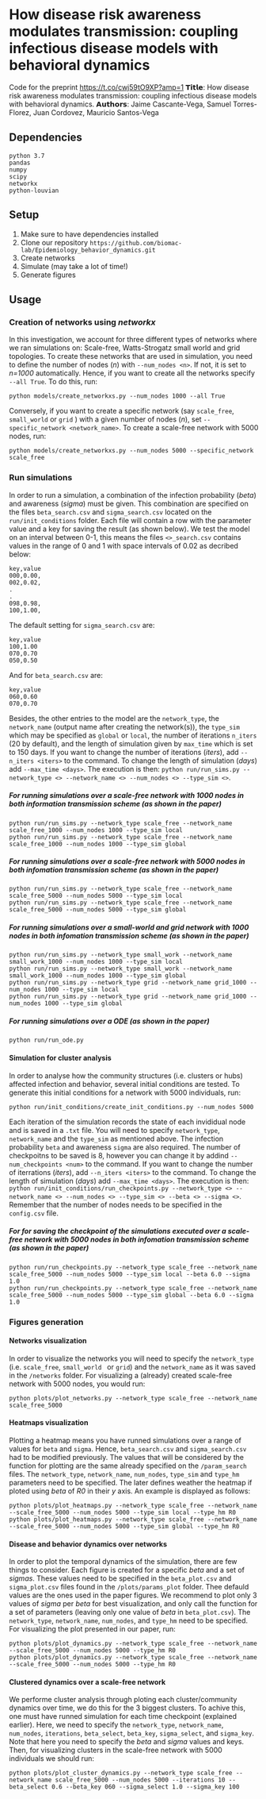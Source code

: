 # How disease risk awareness modulates transmission: coupling infectious disease models with behavioral dynamics
Code for the preprint https://t.co/cwj59tO9XP?amp=1
𝗧𝗶𝘁𝗹𝗲: How disease risk awareness modulates transmission: coupling infectious disease models with behavioral dynamics.
𝗔𝘂𝘁𝗵𝗼𝗿𝘀: Jaime Cascante-Vega, Samuel Torres-Florez, Juan Cordovez, Mauricio Santos-Vega

## Dependencies
    python 3.7
    pandas
    numpy
    scipy
    networkx
    python-louvian 

## Setup
1. Make sure to have dependencies installed
2. Clone our repository `https://github.com/biomac-lab/Epidemiology_behavior_dynamics.git`
3. Create networks
4. Simulate (may take a lot of time!)
5. Generate figures

## Usage

### Creation of networks using *networkx*

In this investigation, we account for three different types of networks where we ran simulations on: Scale-free, Watts-Strogatz small world and grid topologies. To create these networks that are used in simulation, you need to define the number of nodes (*n*) with `--num_nodes <n>`. If not, it is set to *n=1000* automatically. Hence, if you want to create all the networks specify `--all True`. To do this, run:

    python models/create_networkxs.py --num_nodes 1000 --all True 

Conversely, if you want to create a specific network (say `scale_free`, `small_world` or `grid` ) with a given number of nodes (*n*), set `--specific_network <network_name>`. To create a scale-free network with 5000 nodes, run:

    python models/create_networkxs.py --num_nodes 5000 --specific_network scale_free

### Run simulations

In order to run a simulation, a combination of the infection probability (*beta*) and awareness (*sigma*) must be given. This combination are specified on the files `beta_search.csv` and `sigma_search.csv` located on the `run/init_conditions` folder. Each file will contain a row with the parameter value and a key for saving the result (as shown below). We test the model on an interval between 0-1, this means the files `<>_search.csv` contains values in the range of 0 and 1 with space intervals of 0.02 as decribed below:

    key,value
    000,0.00,
    002,0.02,
    .
    .
    098,0.98,
    100,1.00,

The default setting for `sigma_search.csv` are:

    key,value
    100,1.00
    070,0.70
    050,0.50

And for `beta_search.csv` are:

    key,value
    060,0.60
    070,0.70

Besides, the other entries to the model are the `network_type`, the `network_name` (output name after creating the network(s)), the `type_sim` which may be specified as `global` or `local`, the number of iterations `n_iters` (20 by default), and the length of simulation given by `max_time` which is set to 150 days. If you want to change the number of iterations (*iters*), add `--n_iters <iters>` to the command. To change the length of simulation (*days*) add `--max_time <days>`. The execution is then: `python run/run_sims.py --network_type <> --network_name <> --num_nodes <> --type_sim <>`.

##### For running simulations over a scale-free network with 1000 nodes in both information transmission scheme (as shown in the paper)

    python run/run_sims.py --network_type scale_free --network_name scale_free_1000 --num_nodes 1000 --type_sim local
    python run/run_sims.py --network_type scale_free --network_name scale_free_1000 --num_nodes 1000 --type_sim global

##### For running simulations over a scale-free network with 5000 nodes in both infomation transmission scheme (as shown in the paper)

    python run/run_sims.py --network_type scale_free --network_name scale_free_5000 --num_nodes 5000 --type_sim local
    python run/run_sims.py --network_type scale_free --network_name scale_free_5000 --num_nodes 5000 --type_sim global

##### For running simulations over a small-world and grid network with 1000 nodes in both infomation transmission scheme (as shown in the paper)

    python run/run_sims.py --network_type small_work --network_name small_work_1000 --num_nodes 1000 --type_sim local
    python run/run_sims.py --network_type small_work --network_name small_work_1000 --num_nodes 1000 --type_sim global
    python run/run_sims.py --network_type grid --network_name grid_1000 --num_nodes 1000 --type_sim local
    python run/run_sims.py --network_type grid --network_name grid_1000 --num_nodes 1000 --type_sim global

##### For running simulations over a ODE (as shown in the paper)

    python run/run_ode.py

#### Simulation for cluster analysis

In order to analyse how the community structures (i.e. clusters or hubs) affected infection and behavior, several initial conditions are tested. To generate this initial conditions for a network with 5000 individuals, run:

    python run/init_conditions/create_init_conditions.py --num_nodes 5000

Each iteration of the simulation records the state of each invididual node and is saved in a `.txt` file. You will need to specify `network_type`, `network_name` and the `type_sim` as mentioned above. The infection probability `beta` and awareness `sigma` are also required. The number of checkpoitns to be saved is 8, however you can change it by addind `--num_checkpoints <num>` to the command. If you want to change the number of iterrations (*iters*), add `--n_iters <iters>` to the command. To change the length of simulation (*days*) add `--max_time <days>`. The execution is then: `python run/init_conditions/run_checkpoints.py --network_type <> --network_name <> --num_nodes <> --type_sim <> --beta <> --sigma <>`. Remember that the number of nodes needs to be specified in the `config.csv` file.

##### For for saving the checkpoint of the simulations executed over a scale-free network with 5000 nodes in both infomation transmission scheme (as shown in the paper)

    python run/run_checkpoints.py --network_type scale_free --network_name scale_free_5000 --num_nodes 5000 --type_sim local --beta 6.0 --sigma 1.0
    python run/run_checkpoints.py --network_type scale_free --network_name scale_free_5000 --num_nodes 5000 --type_sim global --beta 6.0 --sigma 1.0

### Figures generation

#### Networks visualization

In order to visualize the networks you will need to specify the `network_type` (i.e.  `scale_free`, `small_world ` or `grid`) and the `network_name` as it was saved in the `/networks` folder. For visualizing a (already) created scale-free network with 5000 nodes, you would run:

    python plots/plot_networks.py --network_type scale_free --network_name scale_free_5000

#### Heatmaps visualization

Plotting a heatmap means you have runned simulations over a range of values for `beta` and `sigma`. Hence, `beta_search.csv` and `sigma_search.csv` had to be modified previously. The values that will be considered by the function for plotting are the same already specified on the `/param_search` files. The `network_type`, `network_name`, `num_nodes`, `type_sim` and `type_hm` parameters need to be specified. The later defines weather the heatmap if ploted using *beta* of *R0* in their *y* axis. An example is displayed as follows:

    python plots/plot_heatmaps.py --network_type scale_free --network_name --scale_free_5000 --num_nodes 5000 --type_sim local --type_hm R0
    python plots/plot_heatmaps.py --network_type scale_free --network_name --scale_free_5000 --num_nodes 5000 --type_sim global --type_hm R0

#### Disease and behavior dynamics over networks

In order to plot the temporal dynamics of the simulation, there are few things to consider. Each figure is created for a specific *beta* and a set of *sigmas*. These values need to be specified in the `beta_plot.csv` and `sigma_plot.csv` files found in the `/plots/params_plot` folder. Thee defauld values are the ones used in the paper figures. We recommend to plot only 3 values of *sigma* per *beta* for best visualization, and only call the function for a set of parameters (leaving only one value of *beta* in `beta_plot.csv`). The `network_type`, `network_name`, `num_nodes`, and `type_hm` need to be specified. For visualizing the plot presented in our paper, run:

    python plots/plot_dynamics.py --network_type scale_free --network_name --scale_free_5000 --num_nodes 5000 --type_hm R0
    python plots/plot_dynamics.py --network_type scale_free --network_name --scale_free_5000 --num_nodes 5000 --type_hm R0

#### Clustered dynamics over a scale-free network

We performe cluster analysis through ploting each cluster/community dynamics over time, we do this for the 3 biggest clusters. To achive this, one must have runned simulation for each time checkpoint (explained earlier). Here, we need to specify the `network_type`, `network_name`, `num_nodes`, `iterations`, `beta_select`, `beta_key`, `sigma_select`, and `sigma_key`. Note that here you need to specify the *beta* and *sigma* values and keys. Then, for visualizing clusters in the scale-free network with 5000 individuals we should run:

    python plots/plot_cluster_dynamics.py --network_type scale_free --network_name scale_free_5000 --num_nodes 5000 --iterations 10 --beta_select 0.6 --beta_key 060 --sigma_select 1.0 --sigma_key 100
